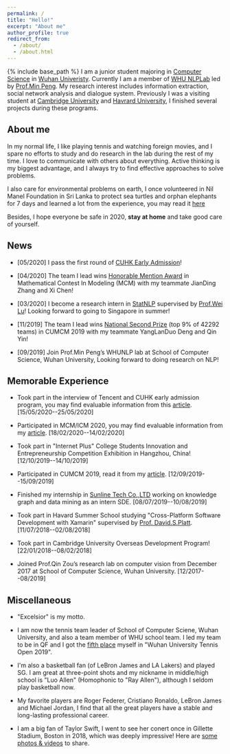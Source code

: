 ```yaml
---
permalink: /
title: "Hello!"
excerpt: "About me"
author_profile: true
redirect_from: 
  - /about/
  - /about.html
---
```

<style>
.page__content p {
    
}
ul li, ol li {
    margin-bottom: 0.em;
}
</style> 
{% include base_path %} 
I am a junior student majoring in [Computer Science](https://cs.whu.edu.cn/) in [Wuhan Univeristy](https://www.whu.edu.cn/). Currently I am a member of [WHU NLPLab](https://github.com/WHUNLPLab) led by [Prof.Min Peng](http://cs.whu.edu.cn/teacherinfo.aspx?id=271). My research interest includes information extraction, social network analysis and dialogue system. Previously I was a visiting student at [Cambridge University](https://www.cam.ac.uk/) and [Havrard University](https://www.harvard.edu/), I finished several projects during these programs.

About me
------
In my normal life, I like playing tennis and watching foreign movies, and I spare no efforts to study and do research in the lab during the rest of my time. I love to communicate with others about everything. Active thinking is my biggest advantage, and I always try to find effective approaches to solve problems. 

I also care for environmental problems on earth, I once volunteered in Nil Manel Foundation in Sri Lanka to protect sea turtles and orphan elephants for 7 days and learned a lot from the experience, you may read it [here](https://mp.weixin.qq.com/s?__biz=MzUwOTgyMTQxMA==&mid=2247483873&idx=1&sn=34bfba657e38b8c702f2ad1b5bd0c237&chksm=f90d296cce7aa07a926d8400d5eaf0192c3d70904ef1655744196a2370b34607603a0e4305c3&scene=126&sessionid=1588782409&key=0cfe94fe0f64e8a52d9ea2bd9abfd3ee8c5ef466256a21552616e5f9aa6b0334e3da898bf1646d8708073f2dfd5af72d8a6f3e4d389f8006e187d7d98fa6d2839d01dee483de179d2c382dd558151597&ascene=1&uin=MjA5NDMxNTA3Nw%3D%3D&devicetype=Windows+10+x64&version=62090072&lang=zh_CN&exportkey=AUBRzmLoJPeFaEIdecUzdck%3D&pass_ticket=WlRlSldhXFMdSGTO73zGQiFBiIhTtuGOYbLMtrJSo0kL%2BFT%2Beo143OVLAg4qdLEF)

Besides, I hope everyone be safe in 2020, **stay at home** and take good care of yourself.

News
------
* [05/2020] I pass the first round of [CUHK Early Admission](https://dept-eappsrv.cse.cuhk.edu.hk/pgas2021/)!

* [04/2020] The team I lead wins [Honorable Mention Award](https://www.frankgqluo.xyz/files/H.jpg) in Mathematical Contest In Modeling (MCM) with my teammate JianDing Zhang and Xi Chen!

* [03/2020] I become a research intern in [StatNLP](https://statnlp-research.github.io/) supervised by [Prof.Wei Lu](https://istd.sutd.edu.sg/people/faculty/lu-wei)! Looking forward to going to Singapore in summer!

* [11/2019] The team I lead wins [National Second Prize](https://www.frankgqluo.xyz/images/cumcm.jpg) (top 9% of 42292 teams) in CUMCM 2019 with my teammate YangLanDuo Deng and Qin Yin!

* [09/2019] Join Prof.Min Peng’s WHUNLP lab at School of Computer Science, Wuhan University, Looking forward to doing research on NLP!

Memorable Experience
------
* Took part in the interview of Tencent and CUHK early admission program, you may find evaluable information from this [article](https://zhuanlan.zhihu.com/p/142840101). [15/05/2020--25/05/2020]

* Participated in MCM/ICM 2020, you may find evaluable information from my [article](https://mp.weixin.qq.com/s?__biz=MzUwOTgyMTQxMA==&mid=2247484046&idx=1&sn=7d2f5ee10ba87a097577950bf8c13082&chksm=f90d2a03ce7aa3153e2fe5a8d103bf2335862f0e843fcfcf2bc9914b5f937684ca02aeaef332&scene=126&sessionid=1588683396&key=460806c790ad44b46a096eb3f7df36b97bac6e6d688f6e606628ea54638fa31031225367afb76b211ab6f1648043f1328d000a8e36d565e2556470ecbb83243674eeead5f92d7581e122a947fc9878c4&ascene=1&uin=MjA5NDMxNTA3Nw%3D%3D&devicetype=Windows+10+x64&version=6209006c&lang=zh_CN&exportkey=AZZ0AZaU8KCnejRuvYmaPMw%3D&pass_ticket=wnV5%2FWvPrb5QKSSSuaFG%2FGsVxNTHtsRUm%2FPdxug%2FVjlQ4onDdGLtDUR2FTofbyxZ). [18/02/2020--14/02/2020]

* Took part in "Internet Plus" College Students Innovation and Entrepreneurship Competition Exhibition in Hangzhou, China! [12/10/2019--14/10/2019]

* Participated in CUMCM 2019, read it from my [article](https://mp.weixin.qq.com/s?__biz=MzUwOTgyMTQxMA==&mid=2247484046&idx=1&sn=7d2f5ee10ba87a097577950bf8c13082&chksm=f90d2a03ce7aa3153e2fe5a8d103bf2335862f0e843fcfcf2bc9914b5f937684ca02aeaef332&scene=126&sessionid=1588683396&key=460806c790ad44b46a096eb3f7df36b97bac6e6d688f6e606628ea54638fa31031225367afb76b211ab6f1648043f1328d000a8e36d565e2556470ecbb83243674eeead5f92d7581e122a947fc9878c4&ascene=1&uin=MjA5NDMxNTA3Nw%3D%3D&devicetype=Windows+10+x64&version=6209006c&lang=zh_CN&exportkey=AZZ0AZaU8KCnejRuvYmaPMw%3D&pass_ticket=wnV5%2FWvPrb5QKSSSuaFG%2FGsVxNTHtsRUm%2FPdxug%2FVjlQ4onDdGLtDUR2FTofbyxZ). [12/09/2019--15/09/2019]

* Finished my internship in [Sunline Tech Co.,LTD](http://www.sunline.cn/) working on knowledge graph and data mining as an intern SDE. [08/07/2019--10/08/2019]

* Took part in Havard Summer School studying "Cross-Platform Software Development with Xamarin" supervised by [Prof. David.S.Platt](http://www.rollthunder.com/PlattBio.htm). [11/07/2018--02/08/2018]

* Took part in Cambridge University Overseas Development Program! [22/01/2018--08/02/2018]

* Joined Prof.Qin Zou’s research lab on computer vision from December 2017 at School of Computer Science, Wuhan University. [12/2017--08/2019]

Miscellaneous
------
* "Excelsior" is my motto.

* I am now the tennis team leader of School of Computer Sciene, Wuhan University, and also a team member of WHU school team. I led my team to be in QF and I got the [fifth place](https://www.frankgqluo.xyz/images/tennis.jpg) myself in "Wuhan University Tennis Open 2019".

* I'm also a basketball fan (of LeBron James and LA Lakers) and played SG. I am great at three-point shots and my nickname in middle/high school is "Luo Allen" (Homophonic to "Ray Allen"), although I seldom play basketball now.

* My favorite players are Roger Federer, Cristiano Ronaldo, LeBron James and Michael Jordan, I find that all the great players have a stable and long-lasting professional career.

* I am a big fan of Taylor Swift, I went to see her conert once in Gillette Stadium, Boston in 2018, which was deeply impressive! Here are [some photos & videos](https://drive.google.com/open?id=1W7U1VDWUdhYOfxzrXYXIoCXGAYjygHrL) to share.

